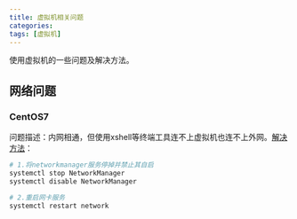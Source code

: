 ```yaml
---
title: 虚拟机相关问题
categories: 
tags: [虚拟机]
---
```


使用虚拟机的一些问题及解决方法。

<!-- more -->

## 网络问题

### CentOS7

问题描述：内网相通，但使用xshell等终端工具连不上虚拟机也连不上外网。[解决方法](https://blog.csdn.net/weixin_44695793/article/details/108089356)：

```bash
# 1.将networkmanager服务停掉并禁止其自启
systemctl stop NetworkManager
systemctl disable NetworkManager

# 2.重启网卡服务
systemctl restart network
```
